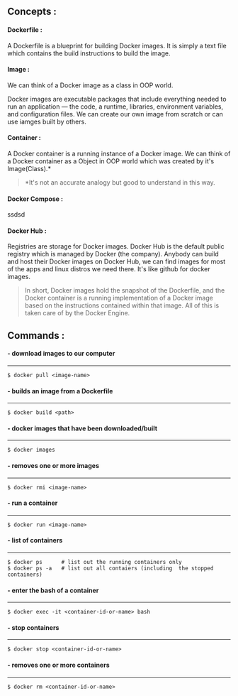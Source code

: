 ## Concepts :

#### Dockerfile :
A Dockerfile is a blueprint for building Docker images. It is simply a text file which contains the build instructions to build the image.

#### Image : 
We can think of a Docker image as a class in OOP world. 

Docker images are executable packages that include everything needed to run an application — the code, a runtime, libraries, environment variables, and configuration files. We can create our own image from scratch or can use iamges built by others.

#### Container : 
A Docker container is a running instance of a Docker image. We can think of a Docker container as a Object in OOP world which was created by it's Image(Class).* 

> *It's not an accurate analogy but good to understand in this way. 

#### Docker Compose : 
ssdsd

#### Docker Hub :
Registries are storage for Docker images. Docker Hub is the default public registry which is managed by Docker (the company). Anybody can build and host their Docker images on Docker Hub, we can find images for most of the apps and linux distros we need there. It's like github for docker images.

> In short, Docker images hold the snapshot of the Dockerfile, and the Docker container is a running implementation of a Docker image based on the instructions contained within that image. All of this is taken care of by the Docker Engine.

## Commands :

#### - download images to our computer
----
```
$ docker pull <image-name>
```

#### - builds an image from a Dockerfile
----
```
$ docker build <path>
```

#### - docker images that have been downloaded/built
----
```
$ docker images
```

#### - removes one or more images
----
````
$ docker rmi <image-name>
````

#### - run a container
----
````
$ docker run <image-name>
````

#### - list of containers
----
````
$ docker ps      # list out the running containers only
$ docker ps -a   # list out all contaiers (including  the stopped containers)
````

#### - enter the bash of a container
----
````
$ docker exec -it <container-id-or-name> bash
````

#### - stop containers
----
````
$ docker stop <container-id-or-name>
````

#### - removes one or more containers
----
````
$ docker rm <container-id-or-name>
````